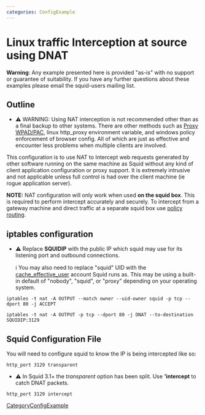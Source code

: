 ```yaml
---
categories: ConfigExample
---
```

# Linux traffic Interception at source using DNAT

**Warning**: Any example presented here is provided "as-is" with no
support or guarantee of suitability. If you have any further questions
about these examples please email the squid-users mailing list.

## Outline

  - :warning:
    WARNING: Using NAT interception is not recommended other than as a
    final backup to other systems. There are other methods such as
    [Proxy
    WPAD/PAC](/Technology/WPAD),
    linux http_proxy environment variable, and windows policy
    enforcement of browser config. All of which are just as effective
    and encounter less problems when multiple clients are involved.

This configuration is to use NAT to Intercept web requests generated by
other software running on the same machine as Squid without any kind of
client application configuration or proxy support. It is extremely
intrusive and not applicable unless full control is had over the client
machine (ie rogue application server).

**NOTE:** NAT configuration will only work when used **on the squid
box**. This is required to perform intercept accurately and securely. To
intercept from a gateway machine and direct traffic at a separate squid
box use [policy
routing](/ConfigExamples/Intercept/IptablesPolicyRoute).

## iptables configuration

  - :warning:
    Replace **SQUIDIP** with the public IP which squid may use for its
    listening port and outbound connections.
    
    :information_source:
    You may also need to replace "squid" UID with the
    [cache_effective_user](http://www.squid-cache.org/Doc/config/cache_effective_user)
    account Squid runs as. This may be using a built-in default of
    "nobody", "squid", or "proxy" depending on your operating system.

<!-- end list -->

    iptables -t nat -A OUTPUT --match owner --uid-owner squid -p tcp --dport 80 -j ACCEPT
    
    iptables -t nat -A OUTPUT -p tcp --dport 80 -j DNAT --to-destination SQUIDIP:3129

## Squid Configuration File

You will need to configure squid to know the IP is being intercepted
like so:

    http_port 3129 transparent

  - :warning:
    In Squid 3.1+ the *transparent* option has been split. Use
    **'intercept** to catch DNAT packets.

<!-- end list -->

    http_port 3129 intercept

[CategoryConfigExample](/CategoryConfigExample)
